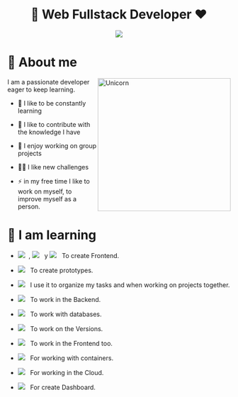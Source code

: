 <h1 align="center"> 👋 Web Fullstack Developer ❤️ </h1>

<p align="center">
  <a href="https://github.com/fairyland0926"><img src="https://readme-typing-svg.herokuapp.com/?lines=Web%20Developer;Software+Development+Student;Active+Learner/Researcher;Love+to+learn+new+stuffs..&font=Pacifico&center=true&width=650&height=120&color=58a6ff&vCenter=true&size=45%22"></a>
</p>

# 💫 About me

<!--  <img align="right" width=300px alt="Unicorn" src="https://media.giphy.com/media/3ohs4BSacFKI7A717y/giphy.gif" /> -->

<img align="right" width=300px alt="Unicorn" src="https://c.tenor.com/GN73MKBawZYAAAAi/busy-cute.gif" />

I am a passionate developer eager to keep learning.

- 🔭 I like to be constantly learning

- 🌱 I like to contribute with the knowledge I have

- 👯 I enjoy working on group projects

- 👨‍💻 I like new challenges

- ⚡ in my free time I like to work on myself, to improve myself as a person.



# 🚀 I am learning

- <img src="https://img.shields.io/badge/HTML%20-%23F7DF1E.svg?&style=for-the-badge&color=E34F26" />&nbsp;&nbsp;, <img src="https://img.shields.io/badge/TailwindCss%20-%23F7DF1E.svg?&style=for-the-badge&color=7044A3" />&nbsp;&nbsp;  y   <img src="https://img.shields.io/badge/css%20-%23F7DF1E.svg?&style=for-the-badge&color=5BA8EE" />&nbsp;&nbsp;  To create Frontend.
  
- <img src="https://img.shields.io/badge/Figma%20-%23F7DF1E.svg?&style=for-the-badge&color=A259FF" />&nbsp;&nbsp; To create prototypes.
  
- <img src="https://img.shields.io/badge/Trello%20-%23F7DF1E.svg?&style=for-the-badge&color=0079BF" />&nbsp;&nbsp; I use it to organize my tasks and when working on projects together.
  
- <img src="https://img.shields.io/badge/Node.js%20-%23F7DF1E.svg?&style=for-the-badge&color=6DB35A" />&nbsp;&nbsp; To work in the Backend.
  
- <img src="https://img.shields.io/badge/MySQL%20-%23F7DF1E.svg?&style=for-the-badge&color=1E4C68" />&nbsp;&nbsp; To work with databases.
  
- <img src="https://img.shields.io/badge/GitHub%20-%23F7DF1E.svg?&style=for-the-badge&color=000" />&nbsp;&nbsp; To work on the Versions.

- <img src="https://img.shields.io/badge/react%20-%23F7DF1E.svg?&style=for-the-badge&color=00D8FF" />&nbsp;&nbsp; To work in the Frontend too.

- <img src="https://img.shields.io/badge/Docker%20-%23F7DF1E.svg?&style=for-the-badge&color=2496ED" />&nbsp;&nbsp; For working with containers.

- <img src="https://img.shields.io/badge/AWS%20-%23F7DF1E.svg?&style=for-the-badge&color=FFA500" />&nbsp;&nbsp; For working in the Cloud.

- <img src="https://img.shields.io/badge/Excel%20-%23F7DF1E.svg?&style=for-the-badge&color=008000" />&nbsp;&nbsp; For create Dashboard.
  
